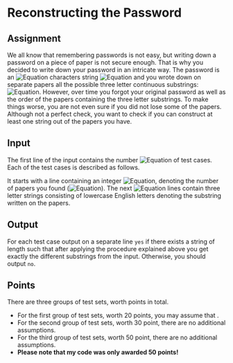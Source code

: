 # Reconstructing the Password
## Assignment
We all know that remembering passwords is not easy, but writing down a password on a piece of paper is not secure enough. That is why you decided to write down your password in an intricate way. The password is an ![Equation](https://math.vercel.app?from=n%2B2) characters string ![Equation](https://math.vercel.app?from=a_1%2Ca_2%2C%5Cldots%2Ca_%7Bn%2B2%7D)  and you wrote down on  separate papers all the possible three letter continuous substrings: ![Equation](https://math.vercel.app?from=a_1a_2a_3%2Ca_2a_3a_4%2C%5Cldots%2Ca_na_%7Bn%2B1%7Da_%7Bn%2B2%7D). However, over time you forgot your original password as well as the order of the papers containing the three letter substrings. To make things worse, you are not even sure if you did not lose some of the papers. Although not a perfect check, you want to check if you can construct at least one string out of the papers you have.

## Input
The first line of the input contains the number ![Equation](https://math.vercel.app?from=t%20%5Cleq%2050) of test cases. Each of the  test cases is described as follows.

It starts with a line containing an integer ![Equation](https://math.vercel.app?from=n), denoting the number of papers you found (![Equation](https://math.vercel.app?from=1%20%5Cleq%20n%20%5Cleq%205%20%5Ccdot%2010%5E3)).
The next ![Equation](https://math.vercel.app?from=n)  lines contain three letter strings consisting of lowercase English letters denoting the substring written on the papers.

## Output
For each test case output on a separate line `yes` if there exists a string of length  such that after applying the procedure explained above you get exactly the  different substrings from the input. Otherwise, you should output `no`.

## Points
There are three groups of test sets, worth  points in total.

* For the first group of test sets, worth 20 points, you may assume that .
* For the second group of test sets, worth 30 point, there are no additional assumptions.
* For the third group of test sets, worth 50 point, there are no additional assumptions.
* **Please note that my code was only awarded 50 points!**
